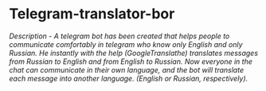# Telegram-translator-bor
*Description* - *A telegram bot has been created that helps people to communicate comfortably in telegram who know only English and only Russian.* 
*He instantly with the help (GoogleTranslathe) translates messages from Russian to English and from English to Russian.*
*Now everyone in the chat can communicate in their own language, and the bot will translate each message into another language. (English or Russian, respectively).*

